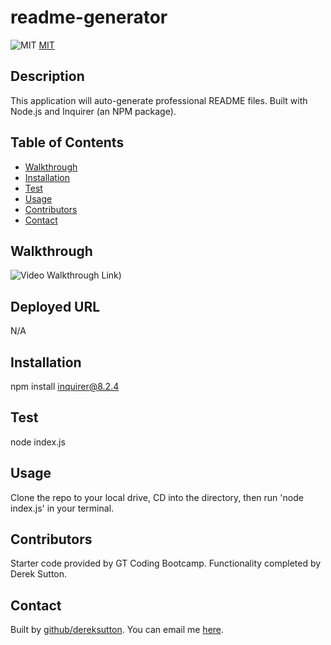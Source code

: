 # readme-generator

![MIT](https://img.shields.io/badge/license/license-MIT-blue.svg)
[MIT](https://opensource.org/licenses/MIT)

## Description
This application will auto-generate professional README files. Built with Node.js and Inquirer (an NPM package).

## Table of Contents
* [Walkthrough](#Walkthrough)
* [Installation](#Installation)
* [Test](#Test)
* [Usage](#Usage)
* [Contributors](#Contributors)
* [Contact](#Contact)

## Walkthrough
![Video Walkthrough Link](https://drive.google.com/file/d/1ipB-afRFmaqk2aBe19TR0y5G6k7Qt0EV/view?usp=sharing))

## Deployed URL
N/A

## Installation
npm install inquirer@8.2.4

## Test
node index.js

## Usage
Clone the repo to your local drive, CD into the directory, then run 'node index.js' in your terminal.

## Contributors
Starter code provided by GT Coding Bootcamp. Functionality completed by Derek Sutton.

## Contact
Built by [github/dereksutton](https://github.com/dereksutton). You can email me [here](mailto:dereksutton86@gmail.com).
